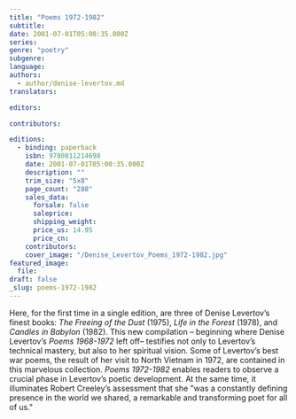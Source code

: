 ```yaml
---
title: "Poems 1972-1982"
subtitle:
date: 2001-07-01T05:00:35.000Z
series:
genre: "poetry"
subgenre:
language:
authors:
  - author/denise-levertov.md
translators:

editors:

contributors:

editions:
  - binding: paperback
    isbn: 9780811214698
    date: 2001-07-01T05:00:35.000Z
    description: ""
    trim_size: "5x8"
    page_count: "288"
    sales_data:
      forsale: false
      saleprice:
      shipping_weight:
      price_us: 14.95
      price_cn:
    contributors:
    cover_image: "/Denise_Levertov_Poems_1972-1982.jpg"
featured_image:
  file:
draft: false
_slug: poems-1972-1982
---
```


Here, for the first time in a single edition, are three of Denise Levertov’s finest books: _The Freeing of the Dust_ (1975), _Life in the Forest_ (1978), and _Candles in Babylon_ (1982). This new compilation – beginning where Denise Levertov’s _Poems 1968-1972_ left off– testifies not only to Levertov’s technical mastery, but also to her spiritual vision. Some of Levertov’s best war poems, the result of her visit to North Vietnam in 1972, are contained in this marvelous collection. _Poems 1972-1982_ enables readers to observe a crucial phase in Levertov’s poetic development. At the same time, it illuminates Robert Creeley’s assessment that she "was a constantly defining presence in the world we shared, a remarkable and transforming poet for all of us."

